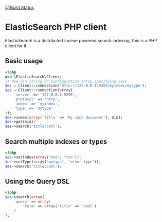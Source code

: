 [![Build Status](https://secure.travis-ci.org/nervetattoo/elasticsearch.png?branch=dev)](http://travis-ci.org/nervetattoo/elasticsearch)
# ElasticSearch PHP client
ElasticSearch is a distributed lucene powered search indexing, this is a PHP client for it

## Basic usage

```php
<?php
use \ElasticSearch\Client;
// Use dsn string or configuration array specifying keys
$es = Client::connection('http://127.0.0.1:9200/myindex/mytype');
$es = Client::connection(array(
    'server' => '127.0.0.1:9200',
    'protocol' => 'http',
    'index' => 'myindex',
    'type' => 'mytype'
));
$es->index(array('title' => 'My cool document'), $id);
$es->get($id);
$es->search('title:cool');
```

## Search multiple indexes or types

```php
<?php
$es->setIndex(array("one", "two"));
$es->setType(array("mytype", "other-type"));
$es->search('title:cool');
```

## Using the Query DSL

```php
<?php
$es->search(array(
    'query' => array(
        'term' => array('title' => 'cool')
    )
);
```
